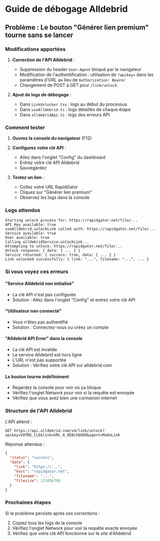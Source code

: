 # Guide de débogage Alldebrid

## Problème : Le bouton "Générer lien premium" tourne sans se lancer

### Modifications apportées

1. **Correction de l'API Alldebrid** :
   - Suppression du header `User-Agent` bloqué par le navigateur
   - Modification de l'authentification : utilisation de `?apikey=` dans les paramètres d'URL au lieu de `Authorization: Bearer`
   - Changement de POST à GET pour `/link/unlock`

2. **Ajout de logs de débogage** :
   - Dans `LinkUnlocker.tsx` : logs au début du processus
   - Dans `useAlldebrid.ts` : logs détaillés de chaque étape
   - Dans `alldebridApi.ts` : logs des erreurs API

### Comment tester

1. **Ouvrez la console du navigateur** (F12)

2. **Configurez votre clé API** :
   - Allez dans l'onglet "Config" du dashboard
   - Entrez votre clé API Alldebrid
   - Sauvegardez

3. **Testez un lien** :
   - Collez votre URL RapidGator
   - Cliquez sur "Générer lien premium"
   - Observez les logs dans la console

### Logs attendus

```
Starting unlock process for: https://rapidgator.net/file/...
API Key available: true
useAlldebrid.unlockLink called with: https://rapidgator.net/file/...
Service available: true
User available: true
Calling alldebridService.unlockLink...
Attempting to unlock: https://rapidgator.net/file/...
Unlock response: { data: { ... } }
Service returned: { success: true, data: { ... } }
Link unlocked successfully: { link: "...", filename: "...", ... }
```

### Si vous voyez ces erreurs

#### "Service Alldebrid non initialisé"
- La clé API n'est pas configurée
- Solution : Allez dans l'onglet "Config" et entrez votre clé API

#### "Utilisateur non connecté"
- Vous n'êtes pas authentifié
- Solution : Connectez-vous ou créez un compte

#### "Alldebrid API Error" dans la console
- La clé API est invalide
- Le service Alldebrid est hors ligne
- L'URL n'est pas supportée
- Solution : Vérifiez votre clé API sur alldebrid.com

#### Le bouton tourne indéfiniment
- Regardez la console pour voir où ça bloque
- Vérifiez l'onglet Network pour voir si la requête est envoyée
- Vérifiez que vous avez bien une connexion internet

### Structure de l'API Alldebrid

L'API attend :
```
GET https://api.alldebrid.com/v4/link/unlock?apikey=VOTRE_CLE&link=URL_A_DEBLOQUER&agent=MadaLink
```

Réponse attendue :
```json
{
  "status": "success",
  "data": {
    "link": "https://...",
    "host": "rapidgator.net",
    "filename": "...",
    "filesize": 123456789
  }
}
```

### Prochaines étapes

Si le problème persiste après ces corrections :
1. Copiez tous les logs de la console
2. Vérifiez l'onglet Network pour voir la requête exacte envoyée
3. Vérifiez que votre clé API fonctionne sur le site d'Alldebrid
